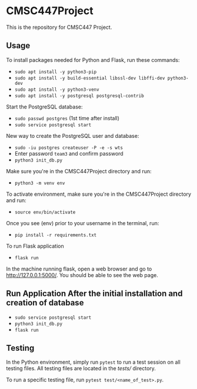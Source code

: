 # CMSC447Project
This is the repository for CMSC447 Project.

## Usage
To install packages needed for Python and Flask, run these commands:

- `sudo apt install -y python3-pip`
- `sudo apt install -y build-essential libssl-dev libffi-dev python3-dev`
- `sudo apt install -y python3-venv`
- `sudo apt install -y postgresql postgresql-contrib`

Start the PostgreSQL database:

- `sudo passwd postgres` (1st time after install)
- `sudo service postgresql start`

New way to create the PostgreSQL user and database:

- `sudo -iu postgres createuser -P -e -s wts`
- Enter password `team3` and confirm password
- `python3 init_db.py`

Make sure you're in the CMSC447Project directory and run:

- `python3 -m venv env`

To activate environment, make sure you're in the CMSC447Project directory and run:

- `source env/bin/activate`
	
Once you see (env) prior to your username in the terminal, run:

- `pip install -r requirements.txt`

To run Flask application
	
- `flask run`

In the machine running flask, open a web browser and go to http://127.0.0.1:5000/. You should be able to see the web page.

## Run Application After the initial installation and creation of database
- `sudo service postgresql start`
- `python3 init_db.py`
- `flask run`

## Testing
In the Python environment, simply run `pytest` to run a test session on all testing files. All testing files are located in the *tests/* directory.

To run a specific testing file, run `pytest test/<name_of_test>.py`.
